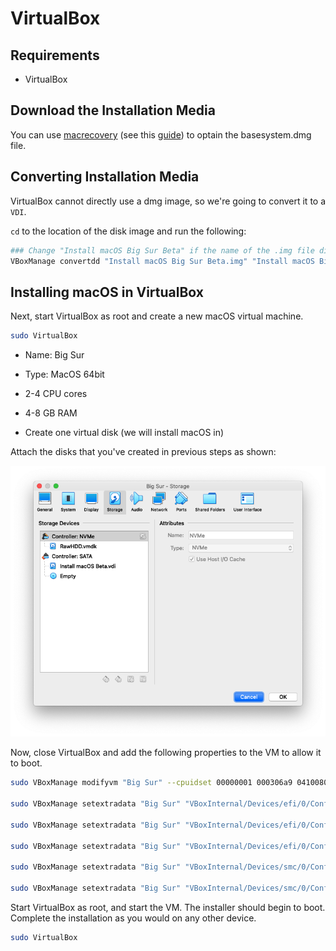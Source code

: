 # VirtualBox

## Requirements

* VirtualBox

## Download the Installation Media

You can use [macrecovery](https://github.com/acidanthera/OpenCorePkg/tree/master/Utilities/macrecovery) (see this [guide](../installer-guide/winblows-install.md#downloading-macos)) to optain the basesystem.dmg file.

## Converting Installation Media

VirtualBox cannot directly use a dmg image, so we're going to convert it to a `VDI`.

`cd` to the location of the disk image and run the following:

```bash
### Change "Install macOS Big Sur Beta" if the name of the .img file differs
VBoxManage convertdd "Install macOS Big Sur Beta.img" "Install macOS Big Sur Beta.vdi"
```

## Installing macOS in VirtualBox

Next, start VirtualBox as root and create a new macOS virtual machine.

```bash
sudo VirtualBox
```

* Name: Big Sur
* Type: MacOS 64bit

* 2-4 CPU cores
* 4-8 GB RAM
* Create one virtual disk (we will install macOS in)

Attach the disks that you've created in previous steps as shown:

![](../images/extras/virtualbox/vbox-storage.png)

Now, close VirtualBox and add the following properties to the VM to allow it to boot.

```bash
sudo VBoxManage modifyvm "Big Sur" --cpuidset 00000001 000306a9 04100800 7fbae3ff bfebfbff

sudo VBoxManage setextradata "Big Sur" "VBoxInternal/Devices/efi/0/Config/DmiSystemProduct" "iMacPro1,1"

sudo VBoxManage setextradata "Big Sur" "VBoxInternal/Devices/efi/0/Config/DmiSystemVersion" "1.0"

sudo VBoxManage setextradata "Big Sur" "VBoxInternal/Devices/efi/0/Config/DmiBoardProduct" "Mac-7BA5B2D9E42DDD94"

sudo VBoxManage setextradata "Big Sur" "VBoxInternal/Devices/smc/0/Config/DeviceKey" "ourhardworkbythesewordsguardedpleasedontsteal(c)AppleComputerInc"

sudo VBoxManage setextradata "Big Sur" "VBoxInternal/Devices/smc/0/Config/GetKeyFromRealSMC" 1
```

Start VirtualBox as root, and start the VM. The installer should begin to boot. Complete the installation as you would on any other device.

```bash
sudo VirtualBox
```
